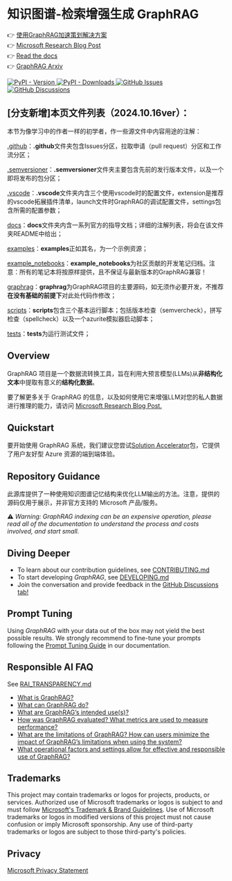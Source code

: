 # 知识图谱-检索增强生成 GraphRAG

👉 [使用GraphRAG加速策划解决方案](https://github.com/Azure-Samples/graphrag-accelerator) <br/>
👉 [Microsoft Research Blog Post](https://www.microsoft.com/en-us/research/blog/graphrag-unlocking-llm-discovery-on-narrative-private-data/)<br/>
👉 [Read the docs](https://microsoft.github.io/graphrag)<br/>
👉 [GraphRAG Arxiv](https://arxiv.org/pdf/2404.16130)

<div align="left">
  <a href="https://pypi.org/project/graphrag/">
    <img alt="PyPI - Version" src="https://img.shields.io/pypi/v/graphrag">
  </a>
  <a href="https://pypi.org/project/graphrag/">
    <img alt="PyPI - Downloads" src="https://img.shields.io/pypi/dm/graphrag">
  </a>
  <a href="https://github.com/microsoft/graphrag/issues">
    <img alt="GitHub Issues" src="https://img.shields.io/github/issues/microsoft/graphrag">
  </a>
  <a href="https://github.com/microsoft/graphrag/discussions">
    <img alt="GitHub Discussions" src="https://img.shields.io/github/discussions/microsoft/graphrag">
  </a>
</div>

## [分支新增]本页文件列表（2024.10.16ver）：

本节为像学习中的作者一样的初学者，作一些源文件中内容用途的注解：

[.github](https://github.com/Liphael/Graphrag_-/tree/main/.github)：**.github**文件夹包含Issues分区，拉取申请（pull request）分区和工作流分区；

[.semversioner](https://github.com/Liphael/Graphrag_-/tree/main/.semversioner)：**.semversioner**文件夹主要包含先前的发行版本文件，以及一个即将发布的包分区；

[.vscode](https://github.com/Liphael/Graphrag_-/tree/main/.vscode)：**.vscode**文件夹内含三个使用vscode时的配置文件，extension是推荐的vscode拓展插件清单，launch文件时GraphRAG的调试配置文件，settings包含所需的配置参数；

[docs](https://github.com/Liphael/Graphrag_-/tree/main/docs)：**docs**文件夹内含一系列官方的指导文档；详细的注解列表，将会在该文件夹README中给出；

[examples](https://github.com/Liphael/Graphrag_-/tree/main/examples)：**examples**正如其名，为一个示例资源；

[example_notebooks](https://github.com/Liphael/Graphrag_-/tree/main/examples_notebooks/community_contrib)：**example_notebooks**为社区贡献的开发笔记归档。注意：所有的笔记本将按原样提供，且不保证与最新版本的GraphRAG兼容！

[graphrag](https://github.com/Liphael/Graphrag_-/tree/main/graphrag)：**graphrag**为GraphRAG项目的主要源码，如无须作必要开发，不推荐**在没有基础的前提下**对此处代码作修改；

[scripts](https://github.com/Liphael/Graphrag_-/tree/main/scripts)：**scripts**包含三个基本运行脚本；包括版本检查（semvercheck），拼写检查（spellcheck）以及一个azurite模拟器启动脚本；

[tests](https://github.com/Liphael/Graphrag_-/tree/main/tests)：**tests**为运行测试文件；

## Overview

GraphRAG 项目是一个数据流转换工具，旨在利用大预言模型(LLMs)从**非结构化文本**中提取有意义的**结构化数据**。

要了解更多关于 GraphRAG 的信息，以及如何使用它来增强LLM对您的私人数据进行推理的能力，请访问 <a href="https://www.microsoft.com/en-us/research/blog/graphrag-unlocking-llm-discovery-on-narrative-private-data/" target="_blank">Microsoft Research Blog Post.</a>

## Quickstart

要开始使用 GraphRAG 系统，我们建议您尝试[Solution Accelerator](https://github.com/Azure-Samples/graphrag-accelerator)包，它提供了用户友好型 Azure 资源的端到端体验。

## Repository Guidance

此源库提供了一种使用知识图谱记忆结构来优化LLM输出的方法。注意，提供的源码仅用于展示，并非官方支持的 Microsoft 产品/服务。

⚠️ *Warning: GraphRAG indexing can be an expensive operation, please read all of the documentation to understand the process and costs involved, and start small.*

## Diving Deeper

- To learn about our contribution guidelines, see [CONTRIBUTING.md](./CONTRIBUTING.md)
- To start developing _GraphRAG_, see [DEVELOPING.md](./DEVELOPING.md)
- Join the conversation and provide feedback in the [GitHub Discussions tab!](https://github.com/microsoft/graphrag/discussions)

## Prompt Tuning

Using _GraphRAG_ with your data out of the box may not yield the best possible results.
We strongly recommend to fine-tune your prompts following the [Prompt Tuning Guide](https://microsoft.github.io/graphrag/posts/prompt_tuning/overview/) in our documentation.

## Responsible AI FAQ

See [RAI_TRANSPARENCY.md](./RAI_TRANSPARENCY.md)

- [What is GraphRAG?](./RAI_TRANSPARENCY.md#what-is-graphrag)
- [What can GraphRAG do?](./RAI_TRANSPARENCY.md#what-can-graphrag-do)
- [What are GraphRAG’s intended use(s)?](./RAI_TRANSPARENCY.md#what-are-graphrags-intended-uses)
- [How was GraphRAG evaluated? What metrics are used to measure performance?](./RAI_TRANSPARENCY.md#how-was-graphrag-evaluated-what-metrics-are-used-to-measure-performance)
- [What are the limitations of GraphRAG? How can users minimize the impact of GraphRAG’s limitations when using the system?](./RAI_TRANSPARENCY.md#what-are-the-limitations-of-graphrag-how-can-users-minimize-the-impact-of-graphrags-limitations-when-using-the-system)
- [What operational factors and settings allow for effective and responsible use of GraphRAG?](./RAI_TRANSPARENCY.md#what-operational-factors-and-settings-allow-for-effective-and-responsible-use-of-graphrag)

## Trademarks

This project may contain trademarks or logos for projects, products, or services. Authorized use of Microsoft
trademarks or logos is subject to and must follow
[Microsoft's Trademark & Brand Guidelines](https://www.microsoft.com/en-us/legal/intellectualproperty/trademarks/usage/general).
Use of Microsoft trademarks or logos in modified versions of this project must not cause confusion or imply Microsoft sponsorship.
Any use of third-party trademarks or logos are subject to those third-party's policies.

## Privacy

[Microsoft Privacy Statement](https://privacy.microsoft.com/en-us/privacystatement)
